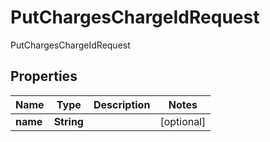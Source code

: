 

# PutChargesChargeIdRequest

PutChargesChargeIdRequest

## Properties

| Name | Type | Description | Notes |
|------------ | ------------- | ------------- | -------------|
|**name** | **String** |  |  [optional] |



